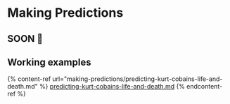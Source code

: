 # Making Predictions

## SOON 🖤



## Working examples



{% content-ref url="making-predictions/predicting-kurt-cobains-life-and-death.md" %}
[predicting-kurt-cobains-life-and-death.md](making-predictions/predicting-kurt-cobains-life-and-death.md)
{% endcontent-ref %}
